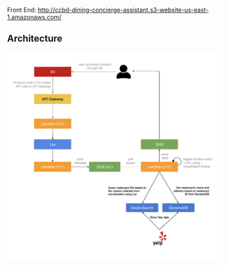 Front End: http://ccbd-dining-concierge-assistant.s3-website-us-east-1.amazonaws.com/

## Architecture

![Architecture](https://github.com/nrdyava/Dining-Concierge-Chatbot/blob/6a27b197febac4594b89b7443fb3bb8640b2f953/Architecture.png)
